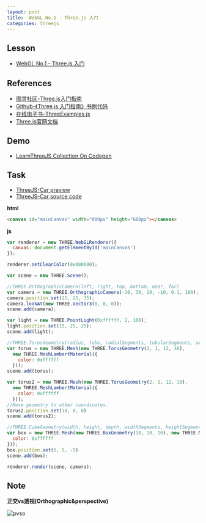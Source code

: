 ```yaml
---
layout: post
title:  WebGL No.1 - Three.js 入门
categories: threejs
---
```


## Lesson

* [WebGL No.1 - Three.js 入门](http://ife.baidu.com/course/detail/id/18)

## References

* [图灵社区-Three.js入门指南](http://www.ituring.com.cn/book/1272)
* [Github-《Three.js 入门指南》书例代码](https://github.com/Ovilia/ThreeExample.js)
* [在线电子书-ThreeExamples.js](http://zhangwenli.com/ThreeExample.js/)
* [Three.js官网文档](https://threejs.org/docs/index.html#Manual/Getting_Started/Creating_a_scene)

## Demo

* [LearnThreeJS Collection On Codepen](http://codepen.io/collection/DYGjeo/)

## Task

* [ThreeJS-Car preview](http://codepen.io/discountry/pen/aJbejg?editors=0010)
* [ThreeJS-Car source code](https://github.com/discountry/my-baidu-ife/blob/master/codes/Misc/threejs-car.html)

**html**

```html
<canvas id="mainCanvas" width="800px" height="600px"></canvas>
```

**js**

```js
var renderer = new THREE.WebGLRenderer({
  canvas: document.getElementById('mainCanvas')
});

renderer.setClearColor(0x000000);

var scene = new THREE.Scene();

//THREE.OrthographicCamera(left, right, top, bottom, near, far)
var camera = new THREE.OrthographicCamera(-10, 30, 20, -10, 0.1, 100);
camera.position.set(25, 25, 35);
camera.lookAt(new THREE.Vector3(0, 0, 0));
scene.add(camera);

var light = new THREE.PointLight(0xffffff, 2, 100);
light.position.set(15, 25, 25);
scene.add(light);

//THREE.TorusGeometry(radius, tube, radialSegments, tubularSegments, arc)
var torus = new THREE.Mesh(new THREE.TorusGeometry(2, 1, 12, 18),
  new THREE.MeshLambertMaterial({
    color: 0xffffff
  }));
scene.add(torus);

var torus2 = new THREE.Mesh(new THREE.TorusGeometry(2, 1, 12, 18),
  new THREE.MeshLambertMaterial({
    color: 0xffffff
  }));
//Move geometry to other coordinates.
torus2.position.set(10, 0, 0)
scene.add(torus2);

//THREE.CubeGeometry(width, height, depth, widthSegments, heightSegments, depthSegments)
var box = new THREE.Mesh(new THREE.BoxGeometry(18, 10, 10), new THREE.MeshLambertMaterial({
  color: 0xffffff
}));
box.position.set(5, 5, -5)
scene.add(box);

renderer.render(scene, camera);
```

## Note

**正交vs透视(Orthographic&perspective)**

![pvso](https://ooo.0o0.ooo/2017/02/24/58b04ba380b4d.png)


